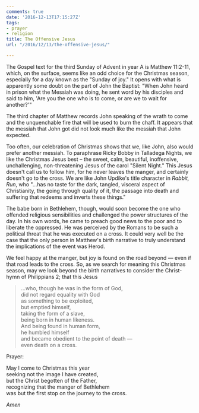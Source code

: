 ```yaml
---
comments: true
date: '2016-12-13T17:15:27Z'
tags:
- prayer
- religion
title: The Offensive Jesus
url: "/2016/12/13/the-offensive-jesus/"

---
```

The Gospel text for the third Sunday of Advent in year A is Matthew 11:2-11, which, on the surface, seems like an odd choice for the Christmas season, especially for a day known as the "Sunday of joy." It opens with what is apparently some doubt on the part of John the Baptist: "When John heard in prison what the Messiah was doing, he sent word by his disciples and said to him, 'Are you the one who is to come, or are we to wait for another?'"

The third chapter of Matthew records John speaking of the wrath to come and the unquenchable fire that will be used to burn the chaff. It appears that the messiah that John got did not look much like the messiah that John expected. 

Too often, our celebration of Christmas shows that we, like John, also would prefer another messiah. To paraphrase Ricky Bobby in Talladega Nights, we like the Christmas Jesus best – the sweet, calm, beautiful, inoffensive, unchallenging, non-threatening Jesus of the carol "Silent Night." This Jesus doesn't call us to follow him, for he never leaves the manger, and certainly doesn't go to the cross. We are like John Updike's title character in *Rabbit, Run*, who "...has no taste for the dark, tangled, visceral aspect of Christianity, the going through quality of it, the passage into death and suffering that redeems and inverts these things."

The babe born in Bethlehem, though, would soon become the one who offended religious sensibilities and challenged the power structures of the day. In his own words, he came to preach good news to the poor and to liberate the oppressed. He was perceived by the Romans to be such a political threat that he was executed on a cross. It could very well be the case that the only person in Matthew's birth narrative to truly understand the implications of the event was Herod.

We feel happy at the manger, but joy is found on the road beyond — even if that road leads to the cross. So, as we search for meaning this Christmas season, may we look beyond the birth narratives to consider the Christ-hymn of Philippians 2; that this Jesus

>...who, though he was in the form of God,  
>did not regard equality with God  
>as something to be exploited,  
>but emptied himself,  
>taking the form of a slave,  
>being born in human likeness.  
>And being found in human form,  
>he humbled himself  
>and became obedient to the point of death —  
>even death on a cross.  



Prayer:

May I come to Christmas this year  
seeking not the image I have created,  
but the Christ begotten of the Father,  
recognizing that the manger of Bethlehem  
was but the first stop on the journey to the cross.

*Amen*
